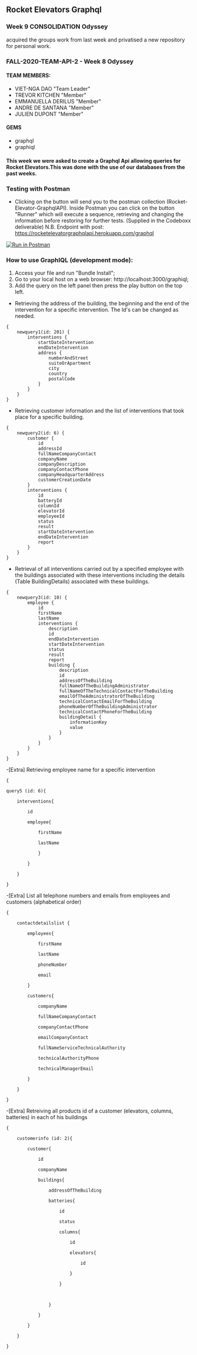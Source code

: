 ## Rocket Elevators Graphql
### Week 9 CONSOLIDATION Odyssey 

acquired the groups work from last week and privatised a new repository for personal work.




### FALL-2020-TEAM-API-2 - Week 8 Odyssey 

#### TEAM MEMBERS:
- VIET-NGA DAO "Team Leader"
- TREVOR KITCHEN "Member"
- EMMANUELLA DERILUS "Member"
- ANDRE DE SANTANA "Member"
- JULIEN DUPONT "Member"

#### GEMS
* graphql
* graphiql

#### This week we were asked to create a Graphql Api allowing queries for Rocket Elevators.This was done with the use of our databases from the past weeks.

### Testing with Postman 
* Clicking on the button will send you to the postman collection (Rocket-Elevator-GraphqlAPI). Inside Postman you can click on the button "Runner" which will execute a sequence, retrieving and changing the information before restoring for further tests. (Supplied in the Codeboxx deliverable)
N.B. Endpoint with post: https://rocketelevatorgraphqlapi.herokuapp.com/graphql

[![Run in Postman](https://run.pstmn.io/button.svg)](https://app.getpostman.com/run-collection/a194138cc39845896e5a)
### How to use GraphIQL (development mode):

1. Access your file and run "Bundle Install";
2. Go to your local host on a web browser: http://localhost:3000/graphiql;
3. Add the query on the left panel then press the play button on the top left.

- Retrieving the address of the building, the beginning and the end of the intervention for a specific intervention. The Id's can be changed as needed.
```
{
    newquery1(id: 201) {
        interventions {
            startDateIntervention
            endDateIntervention
            address {
                numberAndStreet
                suiteOrApartment
                city
                country
                postalCode
            }
        }
    }
}

```
- Retrieving customer information and the list of interventions that took place for a specific building.
```
{
    newquery2(id: 6) {
        customer {
            id
            addressId
            fullNameCompanyContact
            companyName
            companyDescription
            companyContactPhone
            companyHeadquarterAddress
            customerCreationDate
        }
        interventions {
            id
            batteryId
            columnId
            elevatorId
            employeeId
            status
            result
            startDateIntervention
            endDateIntervention
            report
        }
    }
}
```

- Retrieval of all interventions carried out by a specified employee with the buildings associated with these interventions including the details (Table BuildingDetails) associated with these buildings.
```
{
    newquery3(id: 10) {
        employee {
            id
            firstName
            lastName
            interventions {
                description
                id
                endDateIntervention
                startDateIntervention
                status
                result
                report
                building {
                    description
                    id
                    addressOfTheBuilding
                    fullNameOfTheBuildingAdministrator
                    fullNameOfTheTechnicalContactForTheBuilding
                    emailOfTheAdministratorOfTheBuilding
                    technicalContactEmailForTheBuilding
                    phoneNumberOfTheBuildingAdministrator
                    technicalContactPhoneForTheBuilding
                    buildingDetail {
                        informationKey
                        value
                    }
                }
            }
        }
    }
}
```
-[Extra] Retrieving employee name for a specific intervention


	{

	query5 (id: 6){

		interventions{

			id

			employee{

				firstName

				lastName

				}

			}

		}

	}
	
-[Extra] List all telephone numbers and emails from employees and customers (alphabetical order)

	{

		contactdetailslist {

			employees{

				firstName

				lastName

				phoneNumber

				email

			}

			customers{

				companyName

				fullNameCompanyContact

				companyContactPhone

				emailCompanyContact

				fullNameServiceTechnicalAuthority

				technicalAuthorityPhone

				technicalManagerEmail

			}

		}

	}

-[Extra] Retreiving all products id of a customer (elevators, columns, batteries) in each of his buildings

	{

		customerinfo (id: 2){

			customer{

				id

				companyName

				buildings{

					addressOfTheBuilding

					batteries{

						id

						status

						columns{

							id

							elevators{

								id

							}

						}

  

					}

				}

			}

		}

	}
